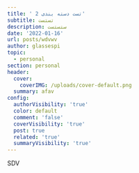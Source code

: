 ```yaml
---
title: ' تست دسته بندی 2'
subtitle: تستست
description: ستستست
date: '2022-01-16'
url: posts/wdvwv
author: glassespi
topic:
  - personal
section: personal
header:
  cover:
    coverIMG: /uploads/cover-default.png
  summary: afav
config:
  authorVisibility: 'true'
  color: default
  comment: 'false'
  coverVisibility: 'true'
  post: true
  related: 'true'
  summaryVisibility: 'true'
---
```

SDV
